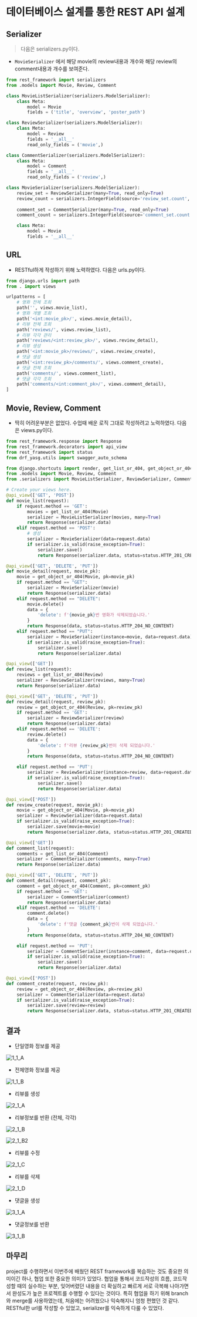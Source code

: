 # 데이터베이스 설계를 통한 REST API 설계



## Serializer

> 다음은 serializers.py이다.

- `MovieSerializer` 에서 해당 movie의 review내용과 개수와 해당 review의 comment내용과 개수를 보여준다.

```python
from rest_framework import serializers
from .models import Movie, Review, Comment

class MovieListSerializer(serializers.ModelSerializer):
    class Meta:
        model = Movie
        fields = ('title', 'overview', 'poster_path')

class ReviewSerializer(serializers.ModelSerializer):
    class Meta:
        model = Review
        fields = '__all__'
        read_only_fields = ('movie',)

class CommentSerializer(serializers.ModelSerializer):
    class Meta:
        model = Comment
        fields = '__all__'
        read_only_fields = ('review',)

class MovieSerializer(serializers.ModelSerializer):
    review_set = ReviewSerializer(many=True, read_only=True)
    review_count = serializers.IntegerField(source='review_set.count', read_only=True)
	
    comment_set = CommentSerializer(many=True, read_only=True)
    comment_count = serializers.IntegerField(source='comment_set.count', read_only=True)

    class Meta:
        model = Movie
        fields = '__all__'
```



## URL

- RESTful하게 작성하기 위해 노력하였다. 다음은 urls.py이다.

```python
from django.urls import path
from . import views

urlpatterns = [
    # 영화 전체 조회
    path('', views.movie_list),
    # 영화 개별 조회
    path('<int:movie_pk>/', views.movie_detail),
    # 리뷰 전체 조회
    path('reviews/', views.review_list),
    # 리뷰 각각 관리
    path('reviews/<int:review_pk>/', views.review_detail),
    # 리뷰 생성
    path('<int:movie_pk>/reviews/', views.review_create),
    # 댓글 생성
    path('<int:review_pk>/comments/', views.comment_create),
    # 댓글 전체 조회
    path('comments/', views.comment_list),
    # 댓글 각각 조회
    path('comments/<int:comment_pk>/', views.comment_detail),
]

```



## Movie, Review, Comment

- 딱히 어려운부분은 없었다. 수업때 배운 로직 그대로 작성하려고 노력하였다. 다음은 views.py이다.

```python
from rest_framework.response import Response
from rest_framework.decorators import api_view
from rest_framework import status
from drf_yasg.utils import swagger_auto_schema

from django.shortcuts import render, get_list_or_404, get_object_or_404
from .models import Movie, Review, Comment
from .serializers import MovieListSerializer, ReviewSerializer, CommentSerializer, MovieSerializer

# Create your views here.
@api_view(['GET', 'POST'])
def movie_list(request):
    if request.method == 'GET':
        movies = get_list_or_404(Movie)
        serializer = MovieListSerializer(movies, many=True)
        return Response(serializer.data)
    elif request.method == 'POST':
        # 생성
        serializer = MovieSerializer(data=request.data)
        if serializer.is_valid(raise_exception=True):
            serializer.save()
            return Response(serializer.data, status=status.HTTP_201_CREATED)

@api_view(['GET', 'DELETE', 'PUT'])
def movie_detail(request, movie_pk):
    movie = get_object_or_404(Movie, pk=movie_pk)
    if request.method == "GET":
        serializer = MovieSerializer(movie)
        return Response(serializer.data)
    elif request.method == "DELETE":
        movie.delete()
        data = {
            'delete': f'{movie_pk}번 영화가 삭제되었습니다.'
        }
        return Response(data, status=status.HTTP_204_NO_CONTENT)
    elif request.method == "PUT":
        serializer = MovieSerializer(instance=movie, data=request.data)
        if serializer.is_valid(raise_exception=True):
            serializer.save()
            return Response(serializer.data)

@api_view(['GET'])
def review_list(request):
    reviews = get_list_or_404(Review)
    serializer = ReviewSerializer(reviews, many=True)
    return Response(serializer.data)

@api_view(['GET', 'DELETE', 'PUT'])
def review_detail(request, review_pk):
    review = get_object_or_404(Review, pk=review_pk)
    if request.method == 'GET':
        serializer = ReviewSerializer(review)
        return Response(serializer.data)
    elif request.method == 'DELETE':
        review.delete()
        data = {
            'delete': f'리뷰 {review_pk}번이 삭제 되었습니다.'
        }
        return Response(data, status=status.HTTP_204_NO_CONTENT)

    elif request.method == 'PUT':
        serializer = ReviewSerializer(instance=review, data=request.data)
        if serializer.is_valid(raise_exception=True):
            serializer.save()
            return Response(serializer.data)

@api_view(['POST'])
def review_create(request, movie_pk):
    movie = get_object_or_404(Movie, pk=movie_pk)
    serializer = ReviewSerializer(data=request.data)
    if serializer.is_valid(raise_exception=True):
        serializer.save(movie=movie)
        return Response(serializer.data, status=status.HTTP_201_CREATED)

@api_view(['GET'])
def comment_list(request):
    comments = get_list_or_404(Comment)
    serializer = CommentSerializer(comments, many=True)
    return Response(serializer.data)

@api_view(['GET', 'DELETE', 'PUT'])
def comment_detail(request, comment_pk):
    comment = get_object_or_404(Comment, pk=comment_pk)
    if request.method == 'GET':
        serializer = CommentSerializer(comment)
        return Response(serializer.data)
    elif request.method == 'DELETE':
        comment.delete()
        data = {
            'delete': f'댓글 {comment_pk}번이 삭제 되었습니다.'
        }
        return Response(data, status=status.HTTP_204_NO_CONTENT)

    elif request.method == 'PUT':
        serializer = CommentSerializer(instance=comment, data=request.data)
        if serializer.is_valid(raise_exception=True):
            serializer.save()
            return Response(serializer.data)

@api_view(['POST'])
def comment_create(request, review_pk):
    review = get_object_or_404(Review, pk=review_pk)
    serializer = CommentSerializer(data=request.data)
    if serializer.is_valid(raise_exception=True):
        serializer.save(review=review)
        return Response(serializer.data, status=status.HTTP_201_CREATED)
```



## 결과

- 단일영화 정보를 제공

![1_1_A](README.assets/1_1_A.PNG)

- 전체영화 정보를 제공

![1_1_B](README.assets/1_1_B.PNG)

- 리뷰를 생성

![2_1_A](README.assets/2_1_A.PNG)

- 리뷰정보를 반환 (전체, 각각)

![2_1_B](README.assets/2_1_B.PNG)

![2_1_B2](README.assets/2_1_B2.PNG)

- 리뷰를 수정

![2_1_C](README.assets/2_1_C.PNG)

- 리뷰를 삭제

![2_1_D](README.assets/2_1_D.PNG)

- 댓글을 생성

![3_1_A](README.assets/3_1_A.PNG)

- 댓글정보를 반환

![3_1_B](README.assets/3_1_B.PNG)



## 마무리

project를 수행하면서 이번주에 배웠던 REST framework를 복습하는 것도 중요한 의미이긴 하나, 협업 또한 중요한 의미가 있었다. 협업을 통해서 코드작성의 흐름, 코드작성할 때의 실수하는 부분, 잊어버렸던 내용을 더 확실하고 빠르게 서로 극복해 나아가면서 완성도가 높은 프로젝트를 수행할 수 있다는 것이다.  특히 협업을 하기 위해 branch와 merge를 사용하였는데, 처음에는 어려웠으나 익숙해지니 엄청 편했던 것 같다. RESTful한 url를 작성할 수 있었고, serializer를 익숙하게 다룰 수 있었다.